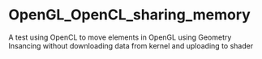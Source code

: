 # OpenGL_OpenCL_sharing_memory
A test using OpenCL to move elements in OpenGL using Geometry Insancing without downloading data from kernel and uploading to shader
